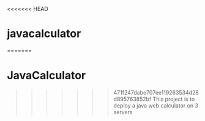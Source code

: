 <<<<<<< HEAD
# javacalculator
=======
# JavaCalculator
>>>>>>> 471f247dabe707ee119263534d28d895763852bf
This project is to deploy a java web calculator on 3 servers

